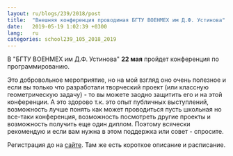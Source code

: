 ```yaml
---
layout: ru/blogs/239/2018/post
title:  "Внешняя конференция проводимая БГТУ ВОЕНМЕХ им Д.Ф. Устинова"
date:   2019-05-19 1:02:39 +0300
lang:   ru
categories: school239_105_2018_2019
---
```


В "БГТУ ВОЕНМЕХ им Д.Ф. Устинова" **22 мая** пройдет конференция по программированию.

Это добровольное мероприятие, но на мой взгляд оно очень полезное и если вы только что разработали творческий проект (или классную геометрическую задачу) -
 то вы можете заодно защитить его и на этой конференции. А это здорово т.к. это опыт публичных выступлений, возможность лучше понять как может проводиться пусть школьная но все-таки конференция,
 возможность посмотреть другие проекты и возможность получить еще один диплом. Поэтому всячески рекомендую и если вам нужна в этом поддержка или совет - спросите.

Регистрация до на [сайте](https://robofinist.ru/event/info/short/id/326). Там же есть короткое описание и расписание.